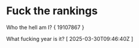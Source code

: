 # Fuck the rankings

Who the hell am I?
{ 19107867 }

What fucking year is it?
[ 2025-03-30T09:46:40Z ]
